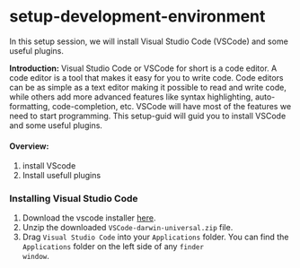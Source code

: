 # setup-development-environment

In this setup session, we will install Visual Studio Code (VSCode) and some useful plugins.

**Introduction:** Visual Studio Code or VSCode for short is a code editor. A code editor is a tool that makes it easy for you to write code. Code editors can be as simple as a text editor making it possible to read and write code, while others add more advanced features like syntax highlighting, auto-formatting, code-completion, etc. VSCode will have most of the features we need to start programming. This setup-guid will guid you to install VSCode and some useful plugins.

#### Overview:

1. install VScode
2. Install usefull plugins

### Installing Visual Studio Code

1. Download the vscode installer <a href="https://code.visualstudio.com/download">here</a>.
2. Unzip the downloaded <code>VSCode-darwin-universal.zip</code> file.
3. Drag <code>Visual Studio Code</code> into your <code>Applications</code> folder. You can find the <code>Applications</code> folder on the left side of any <code>finder window</code>.
